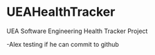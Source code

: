 # UEAHealthTracker
 UEA Software Engineering Health Tracker Project

-Alex testing if he can commit to github

